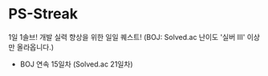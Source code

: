 # PS-Streak
1일 1솔브! 개발 실력 향상을 위한 일일 퀘스트!
(BOJ: Solved.ac 난이도 '실버 III' 이상만 올라옵니다.)

* BOJ 연속 15일차 (Solved.ac 21일차)

